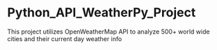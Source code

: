 # Python_API_WeatherPy_Project
This project utilizes OpenWeatherMap API to analyze 500+ world wide cities and their current day weather info
